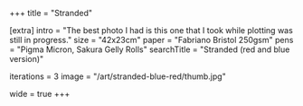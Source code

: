 +++
title = "Stranded"

[extra]
intro = "The best photo I had is this one that I took while plotting was still in progress."
size = "42x23cm"
paper = "Fabriano Bristol 250gsm"
pens = "Pigma Micron, Sakura Gelly Rolls"
searchTitle = "Stranded (red and blue version)"

iterations = 3
image = "/art/stranded-blue-red/thumb.jpg"

wide = true
+++
